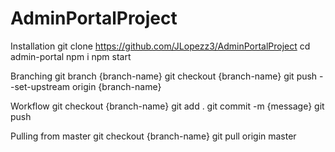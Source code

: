 # AdminPortalProject

Installation
git clone https://github.com/JLopezz3/AdminPortalProject
cd admin-portal
npm i
npm start

Branching
git branch {branch-name}
git checkout {branch-name}
git push --set-upstream origin {branch-name}

Workflow
git checkout {branch-name}
git add .
git commit -m {message}
git push

Pulling from master
git checkout {branch-name}
git pull origin master